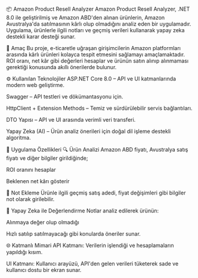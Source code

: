 📦 Amazon Product Resell Analyzer
Amazon Product Resell Analyzer, .NET 8.0 ile geliştirilmiş ve Amazon ABD'den alınan ürünlerin, Amazon Avustralya'da satılmasının kârlı olup olmadığını analiz eden bir uygulamadır. Uygulama, ürünlerle ilgili notları ve geçmiş verileri kullanarak yapay zeka destekli karar desteği sunar.

🎯 Amaç
Bu proje, e-ticaretle uğraşan girişimcilerin Amazon platformları arasında kârlı ürünleri kolayca tespit etmesini sağlamayı amaçlamaktadır. ROI oranı, net kâr gibi değerleri hesaplar ve ürünün satın alınıp alınmaması gerektiği konusunda akıllı önerilerde bulunur.

⚙️ Kullanılan Teknolojiler
ASP.NET Core 8.0 – API ve UI katmanlarında modern web geliştirme.

Swagger – API testleri ve dökümantasyonu için.

HttpClient + Extension Methods – Temiz ve sürdürülebilir servis bağlantıları.

DTO Yapısı – API ve UI arasında verimli veri transferi.

Yapay Zeka (AI) – Ürün analiz önerileri için doğal dil işleme destekli algoritma.

📌 Uygulama Özellikleri
🔍 Ürün Analizi
Amazon ABD fiyatı, Avustralya satış fiyatı ve diğer bilgiler girildiğinde;

ROI oranını hesaplar

Beklenen net kârı gösterir

📝 Not Ekleme
Ürünle ilgili geçmiş satış adedi, fiyat değişimleri gibi bilgiler not olarak girilebilir.

🧠 Yapay Zeka ile Değerlendirme
Notlar analiz edilerek ürünün:

Alınmaya değer olup olmadığı

Hızlı satılıp satılmayacağı gibi konularda öneriler sunar.

🌐 Katmanlı Mimari
API Katmanı: Verilerin işlendiği ve hesaplamaların yapıldığı kısım.

UI Katmanı: Kullanıcı arayüzü, API'den gelen verileri tüketerek sade ve kullanıcı dostu bir ekran sunar.
